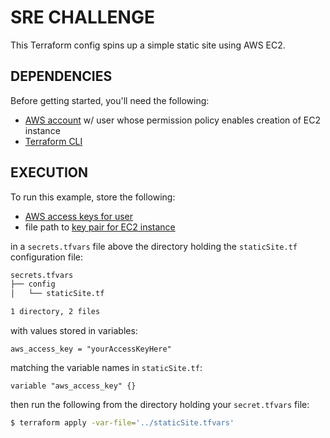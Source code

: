 SRE CHALLENGE
=========

This Terraform config spins up a simple static site using AWS EC2.

DEPENDENCIES
-------------------------------

Before getting started, you'll need the following:

  - [AWS account](https://aws.amazon.com/account/) w/ user whose permission policy enables creation of EC2 instance
  - [Terraform CLI](https://www.terraform.io/intro/getting-started/install.html)

EXECUTION
-------------------------------

To run this example, store the following:

  - [AWS access keys for user](http://docs.aws.amazon.com/IAM/latest/UserGuide/id_credentials_access-keys.html) 
  - file path to [key pair for EC2 instance](http://docs.aws.amazon.com/AWSEC2/latest/UserGuide/ec2-key-pairs.html#having-ec2-create-your-key-pair)

in a `secrets.tfvars` file above the directory holding the `staticSite.tf` configuration file:

```sh
secrets.tfvars
├── config
│   └── staticSite.tf

1 directory, 2 files
```

with values stored in variables: 

```
aws_access_key = "yourAccessKeyHere"
```

matching the variable names in `staticSite.tf`:
```
variable "aws_access_key" {}
```

then run the following from the directory holding your `secret.tfvars` file:

```sh
$ terraform apply -var-file='../staticSite.tfvars'
```
